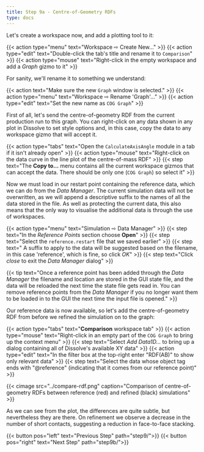 ```yaml
---
title: Step 9a - Centre-of-Geometry RDFs
type: docs
---
```



Let's create a workspace now, and add a plotting tool to it:

{{< action type="menu" text="Workspace &#8680; Create New..." >}}
{{< action type="edit" text="Double-click the tab's title and rename it to `Comparison`" >}}
{{< action type="mouse" text="Right-click in the empty workspace and add a _Graph_ gizmo to it" >}}

For sanity, we'll rename it to something we understand:

{{< action text="Make sure the new `Graph` window is selected." >}}
{{< action type="menu" text="Workspace &#8680; Rename 'Graph'..." >}}
{{< action type="edit" text="Set the new name as `COG Graph`" >}}


First of all, let's send the centre-of-geometry RDF from the current production run to this graph. You can right-click on any data shown in any plot in Dissolve to set style options and, in this case, copy the data to any workspace gizmo that will accept it.

{{< action type="tabs" text="Open the `CalculateAxisAngle` module in a tab if it isn't already open" >}}
{{< action type="mouse" text="Right-click on the data curve in the line plot of the centre-of-mass RDF" >}}
{{< step text="The **Copy to...** menu contains all the current workspace gizmos that can accept the data. There should be only one (`COG Graph`) so select it" >}}


Now we must load in our restart point containing the reference data, which we can do from the _Data Manager_. The current simulation data will not be overwritten, as we will append a descriptive suffix to the names of all the data stored in the file. As well as protecting the current data, this also means that the only way to visualise the additional data is through the use of workspaces.

{{< action type="menu" text="Simulation &#8680; Data Manager" >}}
{{< step text="In the _Reference Points_ section choose **Open**" >}}
{{< step text="Select the `reference.restart` file that we saved earlier" >}}
{{< step text=" A suffix to apply to the data will be suggested based on the filename, in this case 'reference', which is fine, so click _OK_" >}}
{{< step text="Click _close_ to exit the _Data Manager_ dialog" >}}

{{< tip text="Once a reference point has been added through the _Data Manager_ the filename and location are stored in the GUI state file, and the data will be reloaded the next time the state file gets read in. You can remove reference points from the _Data Manager_ if you no longer want them to be loaded in to the GUI the next time the input file is opened." >}}


Our reference data is now available, so let's add the centre-of-geometry RDF from before we refined the simulation on to the graph:

{{< action type="tabs" text="**Comparison** workspace tab" >}}
{{< action type="mouse" text="Right-click in an empty part of the `COG Graph` to bring up the context menu" >}}
{{< step text="Select _Add Data1D..._ to bring up a dialog containing all of Dissolve's available XY data" >}}
{{< action type="edit" text="In the filter box at the top-right enter \"RDF(AB)\" to show only relevant data" >}}
{{< step text="Select the data whose object tag ends with \"@reference\" (indicating that it comes from our reference point)" >}}


{{< cimage src="../compare-rdf.png" caption="Comparison of centre-of-geometry RDFs between reference (red) and refined (black) simulations" >}}

As we can see from the plot, the differences are quite subtle, but nevertheless they are there. On refinement we observe a decrease in the number of short contacts, suggesting a reduction in face-to-face stacking.

{{< button pos="left" text="Previous Step" path="step9/">}}
{{< button pos="right" text="Next Step" path="step9b/">}}
